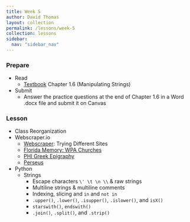 ```yaml
---
title: Week 5
author: David Thomas
layout: collection
permalink: /lessons/week-5
collection: lessons
sidebar:
  nav: "sidebar_nav"
---
```


### Prepare

- Read
    - [Textbook](https://automatetheboringstuff.com/) Chapter 1.6 (Manipulating Strings)
- Submit
    - Answer the practice questions at the end of Chapter 1.6 in a Word .docx file and submit it on Canvas

### Lesson

- Class Reorganization
- Webscraper.io
    - [Webscraper](https://webscraper.io): Trying Different Sites
    - [Florida Memory: WPA Churches](https://www.floridamemory.com/collections/churchrecords/)
    - [PHI Greek Epigraphy](http://epigraphy.packhum.org/)
    - [Perseus](http://www.perseus.tufts.edu/hopper/collection?collection=Perseus:collection:Greco-Roman)
- Python
    - Strings
        - Escape characters `\' \t \n \\` & raw strings
        - Multiline strings & multiline comments
        - Indexing, slicing and `in` and `not in`
        - `.upper()`, `.lower()`, `.isupper()`, `.islower()`, and `isX()`
        - `starswith()`, `endswith()`
        - `.join()`, `.split()`, and `.strip()`
